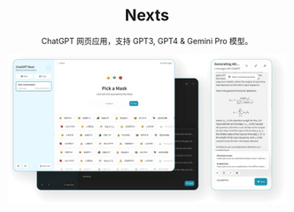 <div align="center">

<h1 align="center">Nexts</h1>

ChatGPT 网页应用，支持 GPT3, GPT4 & Gemini Pro 模型。

![主界面](./docs/images/cover.png)

</div>
